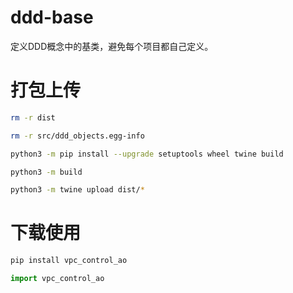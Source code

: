 # ddd-base

定义DDD概念中的基类，避免每个项目都自己定义。

# 打包上传
```bash
rm -r dist

rm -r src/ddd_objects.egg-info

python3 -m pip install --upgrade setuptools wheel twine build

python3 -m build

python3 -m twine upload dist/*
```
# 下载使用
```bash
pip install vpc_control_ao
```
```python
import vpc_control_ao
```